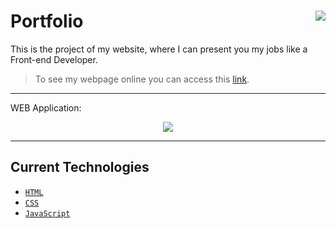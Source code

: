 # Portfolio <img align="right" style="cursor:default" src="https://img.shields.io/website?label=portfolio manoela&style=for-the-badge&url=https://manoelamoyses.vercel.app/"/>

This is the project of my website, where I can present you my jobs like a Front-end Developer.<br>

> To see my webpage online you can access this [link](https://manoelamoyses.vercel.app/).

---

WEB Application:

<p align="center">
<img src="https://i.imgur.com/zjcNK6X.png" />
</p>

---

## Current Technologies

- [`HTML`](https://developer.mozilla.org/en-US/docs/Web/HTML)
- [`CSS`](https://developer.mozilla.org/en-US/docs/Web/CSS)
- [`JavaScript`](https://developer.mozilla.org/en-US/docs/Web/JavaScript)

